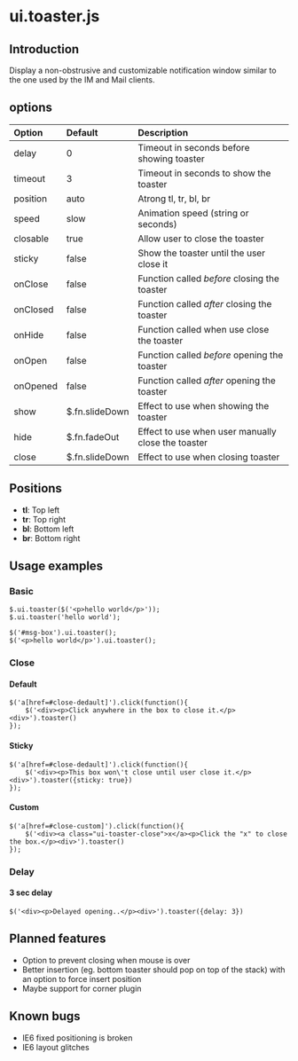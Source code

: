 # ui.toaster.js #

## Introduction ##

Display a non-obstrusive and customizable notification window similar to the one used by the IM and Mail clients.

## options ##

| **Option** | **Default** | **Description** |
|:-----------|:------------|:----------------|
| delay      | 0           | Timeout in seconds before showing toaster |
| timeout    | 3           | Timeout in seconds to show the toaster |
| position   | auto        | Atrong tl, tr, bl, br |
| speed      | slow        | Animation speed (string or seconds) |
| closable   | true        | Allow user to close the toaster |
| sticky     | false       | Show the toaster until the user close it |
| onClose    | false       | Function called _before_ closing the toaster |
| onClosed   | false       | Function called _after_ closing the toaster |
| onHide     | false       | Function called when use close the toaster |
| onOpen     | false       | Function called _before_ opening the toaster |
| onOpened   | false       | Function called _after_ opening the toaster |
| show       | $.fn.slideDown | Effect to use when showing the toaster |
| hide       | $.fn.fadeOut | Effect to use when user manually close the toaster |
| close      | $.fn.slideDown | Effect to use when closing toaster |



## Positions ##

  * **tl**: Top left
  * **tr**: Top right
  * **bl**: Bottom left
  * **br**: Bottom right

## Usage examples ##

### Basic ###

```
$.ui.toaster($('<p>hello world</p>'));
$.ui.toaster('hello world');

$('#msg-box').ui.toaster();
$('<p>hello world</p>').ui.toaster();
```


### Close ###

#### Default ####

```
$('a[href=#close-dedault]').click(function(){
    $('<div><p>Click anywhere in the box to close it.</p><div>').toaster()
});
```

#### Sticky ####

```
$('a[href=#close-dedault]').click(function(){
    $('<div><p>This box won\'t close until user close it.</p><div>').toaster({sticky: true})
});
```

#### Custom ####

```
$('a[href=#close-custom]').click(function(){
    $('<div><a class="ui-toaster-close">x</a><p>Click the "x" to close the box.</p><div>').toaster()
});
```

### Delay ###

#### 3 sec delay ####

```
$('<div><p>Delayed opening..</p><div>').toaster({delay: 3})
```

## Planned features ##

  * Option to prevent closing when mouse is over
  * Better insertion (eg. bottom toaster should pop on top of the stack) with an option to force insert position
  * Maybe support for corner plugin


## Known bugs ##

  * IE6 fixed positioning is broken
  * IE6 layout glitches